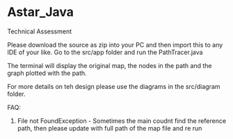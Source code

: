 # Astar_Java
Technical Assessment

Please download the source as zip into your PC and then import this to any IDE of your like.
Go to the src/app folder and run the PathTracer.java

The terminal will display the original map, the nodes in the path and the graph plotted with the path.

For more details on teh design please use the diagrams in the src/diagram folder.

FAQ:
1) File not FoundException - Sometimes the main coudnt find the reference path, then please update with full path of the map file and re run
